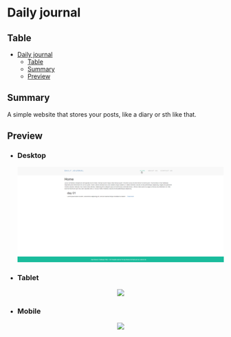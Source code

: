 # Daily journal

## Table

- [Daily journal](#daily-journal)
  - [Table](#table)
  - [Summary](#summary)
  - [Preview](#preview)

## Summary

A simple website that stores your posts, like a diary or sth like that.

## Preview

-   ### Desktop

    <p align="center"> 
      <img src="./preview/desktop.png"> 
    </p>

-   ### Tablet

    <p align="center"> 
      <img src="./preview/tablet.png"> 
    </p>

-   ### Mobile

    <p align="center"> 
      <img src="./preview/mobile.png"> 
    </p>
